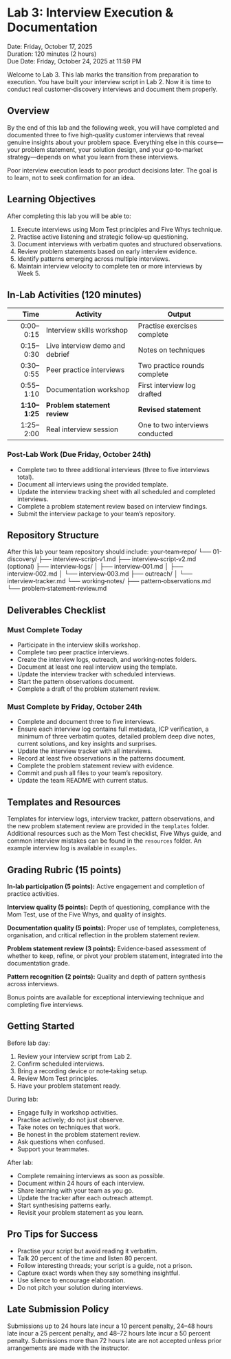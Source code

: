 # Lab 3: Interview Execution & Documentation

Date: Friday, October 17, 2025  
Duration: 120 minutes (2 hours)  
Due Date: Friday, October 24, 2025 at 11:59 PM

Welcome to Lab 3. This lab marks the transition from preparation to execution. You have built your interview script in Lab 2. Now it is time to conduct real customer‑discovery interviews and document them properly.

## Overview

By the end of this lab and the following week, you will have completed and documented three to five high‑quality customer interviews that reveal genuine insights about your problem space. Everything else in this course—your problem statement, your solution design, and your go‑to‑market strategy—depends on what you learn from these interviews.

Poor interview execution leads to poor product decisions later. The goal is to learn, not to seek confirmation for an idea.

## Learning Objectives

After completing this lab you will be able to:

1. Execute interviews using Mom Test principles and Five Whys technique.
2. Practise active listening and strategic follow‑up questioning.
3. Document interviews with verbatim quotes and structured observations.
4. Review problem statements based on early interview evidence.
5. Identify patterns emerging across multiple interviews.
6. Maintain interview velocity to complete ten or more interviews by Week 5.

## In‑Lab Activities (120 minutes)

| Time | Activity | Output |
|-----:|---------|--------|
| 0:00–0:15 | Interview skills workshop | Practise exercises complete |
| 0:15–0:30 | Live interview demo and debrief | Notes on techniques |
| 0:30–0:55 | Peer practice interviews | Two practice rounds complete |
| 0:55–1:10 | Documentation workshop | First interview log drafted |
| **1:10–1:25** | **Problem statement review** | **Revised statement** |
| 1:25–2:00 | Real interview session | One to two interviews conducted |

### Post‑Lab Work (Due Friday, October 24th)

* Complete two to three additional interviews (three to five interviews total).
* Document all interviews using the provided template.
* Update the interview tracking sheet with all scheduled and completed interviews.
* Complete a problem statement review based on interview findings.
* Submit the interview package to your team’s repository.

## Repository Structure

After this lab your team repository should include:
your‑team‑repo/
└── 01-discovery/
├── interview‑script‑v1.md
├── interview‑script‑v2.md (optional)
├── interview‑logs/
│ ├── interview‑001.md
│ ├── interview‑002.md
│ └── interview‑003.md
├── outreach/
│ └── interview‑tracker.md
└── working‑notes/
├── pattern‑observations.md
└── problem‑statement‑review.md

## Deliverables Checklist

### Must Complete Today

* Participate in the interview skills workshop.
* Complete two peer practice interviews.
* Create the interview logs, outreach, and working‑notes folders.
* Document at least one real interview using the template.
* Update the interview tracker with scheduled interviews.
* Start the pattern observations document.
* Complete a draft of the problem statement review.

### Must Complete by Friday, October 24th

* Complete and document three to five interviews.
* Ensure each interview log contains full metadata, ICP verification, a minimum of three verbatim quotes, detailed problem deep dive notes, current solutions, and key insights and surprises.
* Update the interview tracker with all interviews.
* Record at least five observations in the patterns document.
* Complete the problem statement review with evidence.
* Commit and push all files to your team’s repository.
* Update the team README with current status.

## Templates and Resources

Templates for interview logs, interview tracker, pattern observations, and the new problem statement review are provided in the `templates` folder. Additional resources such as the Mom Test checklist, Five Whys guide, and common interview mistakes can be found in the `resources` folder. An example interview log is available in `examples`.

## Grading Rubric (15 points)

**In‑lab participation (5 points):** Active engagement and completion of practice activities.

**Interview quality (5 points):** Depth of questioning, compliance with the Mom Test, use of the Five Whys, and quality of insights.

**Documentation quality (5 points):** Proper use of templates, completeness, organisation, and critical reflection in the problem statement review.

**Problem statement review (3 points):** Evidence‑based assessment of whether to keep, refine, or pivot your problem statement, integrated into the documentation grade.

**Pattern recognition (2 points):** Quality and depth of pattern synthesis across interviews.

Bonus points are available for exceptional interviewing technique and completing five interviews.

## Getting Started

Before lab day:

1. Review your interview script from Lab 2.
2. Confirm scheduled interviews.
3. Bring a recording device or note‑taking setup.
4. Review Mom Test principles.
5. Have your problem statement ready.

During lab:

* Engage fully in workshop activities.
* Practise actively; do not just observe.
* Take notes on techniques that work.
* Be honest in the problem statement review.
* Ask questions when confused.
* Support your teammates.

After lab:

* Complete remaining interviews as soon as possible.
* Document within 24 hours of each interview.
* Share learning with your team as you go.
* Update the tracker after each outreach attempt.
* Start synthesising patterns early.
* Revisit your problem statement as you learn.

## Pro Tips for Success

* Practise your script but avoid reading it verbatim.
* Talk 20 percent of the time and listen 80 percent.
* Follow interesting threads; your script is a guide, not a prison.
* Capture exact words when they say something insightful.
* Use silence to encourage elaboration.
* Do not pitch your solution during interviews.

## Late Submission Policy

Submissions up to 24 hours late incur a 10 percent penalty, 24–48 hours late incur a 25 percent penalty, and 48–72 hours late incur a 50 percent penalty. Submissions more than 72 hours late are not accepted unless prior arrangements are made with the instructor.


